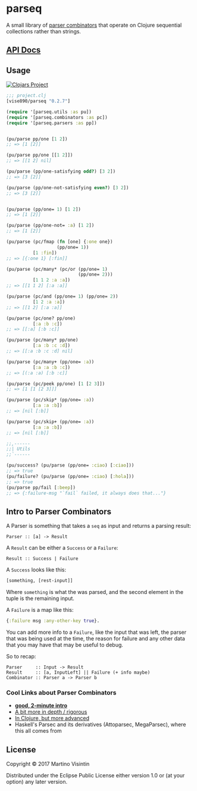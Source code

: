 # parseq

A small library of [parser
combinators](https://en.wikipedia.org/wiki/Parser_combinator) that operate on
Clojure sequential collections rather than strings.

## [API Docs](https://vise890.gitlab.io/parseq/)

## Usage

[![Clojars
Project](https://img.shields.io/clojars/v/vise890/parseq.svg)](https://clojars.org/vise890/parseq)

```clojure
;;; project.clj
[vise890/parseq "0.2.7"]
```

```clojure
(require '[parseq.utils :as pu])
(require '[parseq.combinators :as pc])
(require '[parseq.parsers :as pp])


(pu/parse pp/one [1 2])
;; => [1 [2]]

(pu/parse pp/one [[1 2]])
;; => [[1 2] nil]

(pu/parse (pp/one-satisfying odd?) [3 2])
;; => [3 [2]]

(pu/parse (pp/one-not-satisfying even?) [3 2])
;; => [3 [2]]


(pu/parse (pp/one= 1) [1 2])
;; => [1 [2]]

(pu/parse (pp/one-not= :a) [1 2])
;; => [1 [2]]

(pu/parse (pc/fmap (fn [one] {:one one})
                   (pp/one= 1))
          [1 :fin])
;; => [{:one 1} [:fin]]

(pu/parse (pc/many* (pc/or (pp/one= 1)
                           (pp/one= 2)))
          [1 1 2 :a :a])
;; => [[1 1 2] [:a :a]]

(pu/parse (pc/and (pp/one= 1) (pp/one= 2))
          [1 2 :a :a])
;; => [[1 2] [:a :a]]

(pu/parse (pc/one? pp/one)
          [:a :b :c])
;; => [[:a] [:b :c]]

(pu/parse (pc/many* pp/one)
          [:a :b :c :d])
;; => [[:a :b :c :d] nil]

(pu/parse (pc/many+ (pp/one= :a))
          [:a :a :b :c])
;; => [(:a :a) [:b :c]]

(pu/parse (pc/peek pp/one) [1 [2 3]])
;; => [1 [1 [2 3]]]

(pu/parse (pc/skip* (pp/one= :a))
          [:a :a :b])
;; => [nil [:b]]

(pu/parse (pc/skip+ (pp/one= :a))
          [:a :a :b])
;; => [nil [:b]]

;;,------
;;| Utils
;;`------

(pu/success? (pu/parse (pp/one= :ciao) [:ciao]))
;; => true
(pu/failure? (pu/parse (pp/one= :ciao) [:hola]))
;; => true
(pu/parse pp/fail [:beep])
;; => {:failure-msg "`fail` failed, it always does that..."}
```


## Intro to Parser Combinators

A Parser is something that takes a `seq` as input and returns a parsing result:

```
Parser :: [a] -> Result
```

A `Result` can be either a `Success` or a `Failure`:

```
Result :: Success | Failure
```

A `Success` looks like this:

```clojure
[something, [rest-input]]
```

Where `something` is what the was parsed, and the second element in the tuple
is the remaining input.

A `Failure` is a map like this:

```clojure
{:failure msg :any-other-key true}.
```

You can add more info to a `Failure`, like the input that was left, the parser
that was being used at the time, the reason for failure and any other data that
you may have that may be useful to debug.

So to recap:

```
Parser     :: Input -> Result
Result     :: [a, InputLeft] || Failure (+ info maybe)
Combinator :: Parser a -> Parser b
```

### Cool Links about Parser Combinators

* [**good, 2-minute intro**](http://theorangeduck.com/page/you-could-have-invented-parser-combinators)
* [A bit more in depth / rigorous](http://sigusr2.net/parser-combinators-made-simple.html)
* [In Clojure, but more advanced](https://gist.github.com/kachayev/b5887f66e2985a21a466)
* Haskell's Parsec and its derivatives (Attoparsec, MegaParsec), where this all comes from

## License

Copyright © 2017 Martino Visintin

Distributed under the Eclipse Public License either version 1.0 or (at
your option) any later version.

